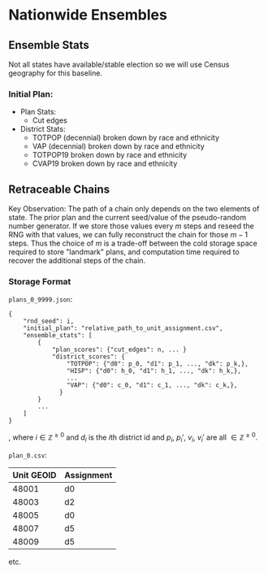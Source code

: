 # Nationwide Ensembles

## Ensemble Stats

Not all states have available/stable election so we will use Census geography for this baseline.

### Initial Plan:
* Plan Stats:
  * Cut edges
* District Stats:
  * TOTPOP (decennial) broken down by race and ethnicity
  * VAP (decennial)  broken down by race and ethnicity
  * TOTPOP19 broken down by race and ethnicity
  * CVAP19 broken down by race and ethnicity

## Retraceable Chains

Key Observation: The path of a chain only depends on the two elements of state. The prior plan and the current seed/value of the pseudo-random number generator.  If we store those values every $m$ steps and reseed the RNG with that values, we can fully reconstruct the chain for those $m-1$ steps.  Thus the choice of $m$ is a trade-off between the cold storage space required to store "landmark" plans, and computation time required to recover the additional steps of the chain.

### Storage Format

`plans_0_9999.json`:

    {
        "rnd_seed": i,
        "initial_plan": "relative_path_to_unit_assignment.csv",
        "ensemble_stats": [
            {
                "plan_scores": {"cut_edges": n, ... }
                "district_scores": {
                    "TOTPOP": {"d0": p_0, "d1": p_1, ..., "dk": p_k,},
                    "HISP": {"d0": h_0, "d1": h_1, ..., "dk": h_k,},
                    ...
                    "VAP": {"d0": c_0, "d1": c_1, ..., "dk": c_k,},
                  }
            }
            ...
        ]
    }

, where $i \in \mathbb{Z}^{\geq 0}$ and $d_i$ is the $i$th district id and $p_i$, $p_i'$, $v_i$, $v_i'$ are all $\in \mathbb{Z}^{\geq 0}$.

`plan_0.csv`:


| Unit GEOID | Assignment |
|------------|------------|
| 48001      | d0         |
| 48003      | d2         |
| 48005      | d0         |
| 48007      | d5         |
| 48009      | d5         |

etc.
